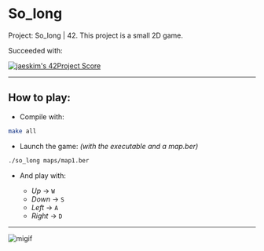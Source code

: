 # So_long
Project: So_long | 42.
This project is a small 2D game.

Succeeded with: 

[![jaeskim's 42Project Score](https://badge42.herokuapp.com/api/project/mmahias/so_long)](https://github.com/Mmahias/badge42)

-----------------------------------------------------------------------------------------------------------------------

## How to play:

* Compile with:

```bash
make all
```
* Launch the game: _(with the executable and a map.ber)_

```bash
./so_long maps/map1.ber
```

* And play with:
  
  * _Up_ -> `W`
  * _Down_ -> `S`
  * _Left_ -> `A`
  * _Right_ -> `D`

------------------------------------------------------------------------------------------------------------------------

![migif](https://user-images.githubusercontent.com/76960878/140640928-89b26b9b-e5d1-458d-82c4-550e8b02edd2.gif)
